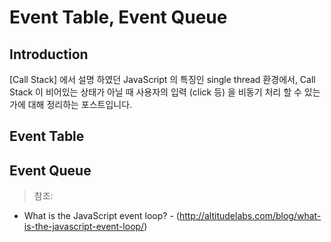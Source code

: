 # Event Table, Event Queue
## Introduction
[Call Stack] 에서 설명 하였던 JavaScript 의 특징인 single thread 환경에서, Call Stack 이 비어있는 상태가 아닐 때 사용자의 입력 (click 등) 을 비동기 처리 할 수 있는가에 대해 정리하는 포스트입니다.<br>

## Event Table
## Event Queue

> 참조:
* What is the JavaScript event loop? - (http://altitudelabs.com/blog/what-is-the-javascript-event-loop/)
